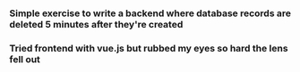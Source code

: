 ### Simple exercise to write a backend where database records are deleted 5 minutes after they're created
### Tried frontend with vue.js but rubbed my eyes so hard the lens fell out